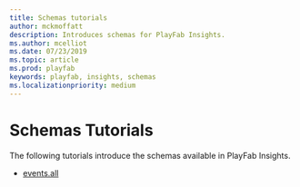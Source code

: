 ```yaml
---
title: Schemas tutorials
author: mckmoffatt
description: Introduces schemas for PlayFab Insights.
ms.author: mcelliot
ms.date: 07/23/2019    
ms.topic: article
ms.prod: playfab
keywords: playfab, insights, schemas
ms.localizationpriority: medium
---
```


# Schemas Tutorials

The following tutorials introduce the schemas available in PlayFab Insights.

- [events.all](events-all.md)


